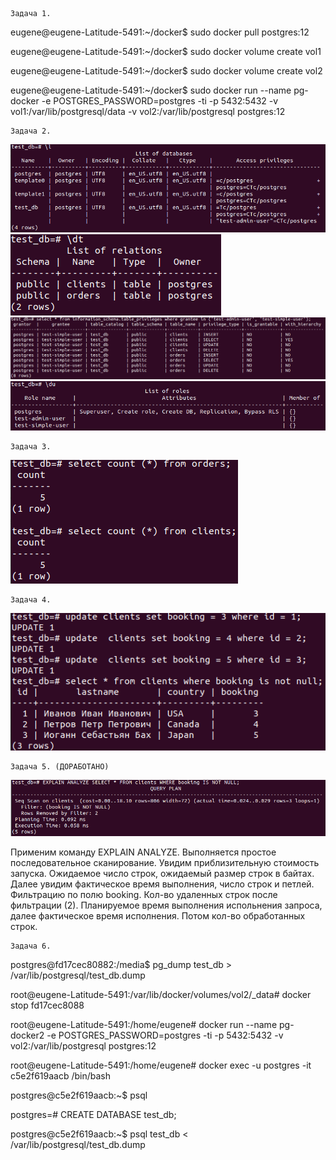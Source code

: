     Задача 1.
eugene@eugene-Latitude-5491:~/docker$ sudo docker pull postgres:12

eugene@eugene-Latitude-5491:~/docker$ sudo docker volume create vol1

eugene@eugene-Latitude-5491:~/docker$ sudo docker volume create vol2

eugene@eugene-Latitude-5491:~/docker$ sudo docker run --name pg-docker -e POSTGRES_PASSWORD=postgres -ti -p 5432:5432 -v vol1:/var/lib/postgresql/data -v vol2:/var/lib/postgresql postgres:12

    Задача 2.
![Screenshot](6.2-2-1.png)
![Screenshot](6.2-2-2.png)
![Screenshot](6.2-2-3.png)
![Screenshot](6.2-2-4.png)

    Задача 3.
![Screenshot](6.2-3-1.png)

    Задача 4.
![Screenshot](6.2-4-1.png)

    Задача 5. (ДОРАБОТАНО)
![Screenshot](6.2-5-1.png)

Применим команду EXPLAIN ANALYZE. Выполняется простое последовательное сканирование. Увидим приблизительную стоимость запуска. Ожидаемое число строк, ожидаемый размер строк в байтах. Далее увидим фактическое время выполнения, число строк и петлей. Фильтрацию по полю booking.
Кол-во удаленных строк после фильтрации (2). Планируемое время выполнения испольнения запроса, далее фактическое время исполнения. Потом кол-во обработанных строк.

    Задача 6.
postgres@fd17cec80882:/media$ pg_dump test_db > /var/lib/postgresql/test_db.dump

root@eugene-Latitude-5491:/var/lib/docker/volumes/vol2/_data# docker stop fd17cec8088

root@eugene-Latitude-5491:/home/eugene# docker run --name pg-docker2 -e POSTGRES_PASSWORD=postgres -ti -p 5432:5432 -v vol2:/var/lib/postgresql postgres:12

root@eugene-Latitude-5491:/home/eugene# docker exec -u postgres -it c5e2f619aacb /bin/bash

postgres@c5e2f619aacb:~$ psql

postgres=# CREATE DATABASE test_db;

postgres@c5e2f619aacb:~$ psql test_db < /var/lib/postgresql/test_db.dump